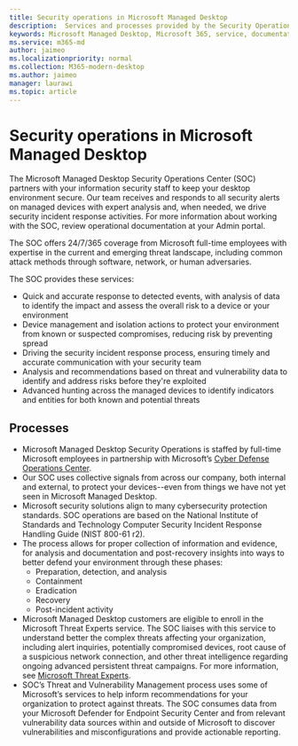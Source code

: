 ```yaml
---
title: Security operations in Microsoft Managed Desktop 
description:  Services and processes provided by the Security Operations Center
keywords: Microsoft Managed Desktop, Microsoft 365, service, documentation
ms.service: m365-md
author: jaimeo
ms.localizationpriority: normal
ms.collection: M365-modern-desktop
ms.author: jaimeo
manager: laurawi
ms.topic: article
---
```



# Security operations in Microsoft Managed Desktop

The Microsoft Managed Desktop Security Operations Center (SOC) partners with your information security staff to keep your desktop environment secure. Our team receives and responds to all security alerts on managed devices with expert analysis and, when needed, we drive security incident response activities. For more information about working with the SOC, review operational documentation at your Admin portal.

The SOC offers 24/7/365 coverage from Microsoft full-time employees with expertise in the current and emerging threat landscape, including common attack methods through software, network, or human adversaries.

The SOC provides these services:
- Quick and accurate response to detected events, with analysis of data to identify the impact and assess the overall risk to a device or your environment
- Device management and isolation actions to protect your environment from known or suspected compromises, reducing risk by preventing spread
- Driving the security incident response process, ensuring timely and accurate communication with your security team
- Analysis and recommendations based on threat and vulnerability data to identify and address risks before they're exploited
- Advanced hunting across the managed devices to identify indicators and entities for both known and potential threats

## Processes

- Microsoft Managed Desktop Security Operations is staffed by full-time Microsoft employees in partnership with Microsoft’s [Cyber Defense Operations Center](https://www.microsoft.com/msrc/cdoc). 
- Our SOC uses collective signals from across our company, both internal and external, to protect your devices--even from things we have not yet seen in Microsoft Managed Desktop.
- Microsoft security solutions align to many cybersecurity protection standards. SOC operations are based on the National Institute of Standards and Technology Computer Security Incident Response Handling Guide (NIST 800-61 r2).
- The process allows for proper collection of information and evidence, for analysis and documentation and post-recovery insights into ways to better defend your environment through these phases:
    - Preparation, detection, and analysis
    - Containment
    - Eradication
    - Recovery
    - Post-incident activity
- Microsoft Managed Desktop customers are eligible to enroll in the Microsoft Threat Experts service. The SOC liaises with this service to understand better the complex threats affecting your organization, including alert inquiries, potentially compromised devices, root cause of a suspicious network connection, and other threat intelligence regarding ongoing advanced persistent threat campaigns. For more information, see [Microsoft Threat Experts](/windows/security/threat-protection/microsoft-defender-atp/microsoft-threat-experts).
- SOC’s Threat and Vulnerability Management process uses some of Microsoft’s services to help inform recommendations for your organization to protect against threats. The SOC consumes data from your Microsoft Defender for Endpoint Security Center and from relevant vulnerability data sources within and outside of Microsoft to discover vulnerabilities and misconfigurations and provide actionable reporting.